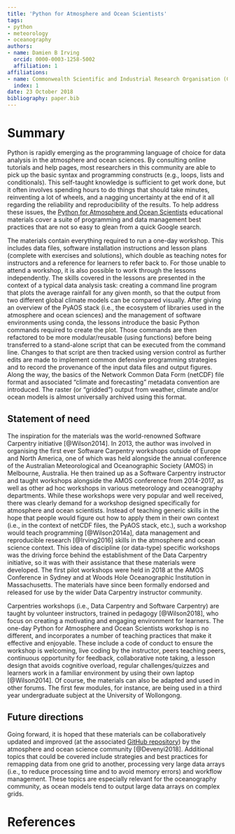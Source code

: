 ```yaml
---
title: 'Python for Atmosphere and Ocean Scientists'
tags:
- python
- meteorology
- oceanography
authors:
- name: Damien B Irving
  orcid: 0000-0003-1258-5002
  affiliation: 1
affiliations:
- name: Commonwealth Scientific and Industrial Research Organisation (CSIRO)
  index: 1
date: 23 October 2018
bibliography: paper.bib
---
```


# Summary

Python is rapidly emerging as the programming language of choice for data analysis in the atmosphere and ocean sciences. By consulting online tutorials and help pages, most researchers in this community are able to pick up the basic syntax and programming constructs (e.g., loops, lists and conditionals). This self-taught knowledge is sufficient to get work done, but it often involves spending hours to do things that should take minutes, reinventing a lot of wheels, and a nagging uncertainty at the end of it all regarding the reliability and reproducibility of the results. To help address these issues, the [Python for Atmosphere and Ocean Scientists](https://carpentrieslab.github.io/python-aos-lesson/) educational materials cover a suite of programming and data management best practices that are not so easy to glean from a quick Google search.

The materials contain everything required to run a one-day workshop. This includes data files, software installation instructions and lesson plans (complete with exercises and solutions), which double as teaching notes for instructors and a reference for learners to refer back to. For those unable to attend a workshop, it is also possible to work through the lessons independently. The skills covered in the lessons are presented in the context of a typical data analysis task: creating a command line program that plots the average rainfall for any given month, so that the output from two different global climate models can be compared visually. After giving an overview of the PyAOS stack (i.e., the ecosystem of libraries used in the atmosphere and ocean sciences) and the management of software environments using conda, the lessons introduce the basic Python commands required to create the plot. Those commands are then refactored to be more modular/reusable (using functions) before being transferred to a stand-alone script that can be executed from the command line. Changes to that script are then tracked using version control as further edits are made to implement common defensive programming strategies and to record the provenance of the input data files and output figures. Along the way, the basics of the Network Common Data Form (netCDF) file format and associated “climate and forecasting” metadata convention are introduced. The raster (or “gridded”) output from weather, climate and/or ocean models is almost universally archived using this format.

## Statement of need

The inspiration for the materials was the world-renowned Software Carpentry initiative [@Wilson2014]. In 2013, the author was involved in organising the first ever Software Carpentry workshops outside of Europe and North America, one of which was held alongside the annual conference of the Australian Meteorological and Oceanographic Society (AMOS) in Melbourne, Australia. He then trained up as a Software Carpentry instructor and taught workshops alongside the AMOS conference from 2014-2017, as well as other ad hoc workshops in various meteorology and oceanography departments. While these workshops were very popular and well received, there was clearly demand for a workshop designed specifically for atmosphere and ocean scientists. Instead of teaching generic skills in the hope that people would figure out how to apply them in their own context (i.e., in the context of netCDF files, the PyAOS stack, etc.), such a workshop would teach programming [@Wilson2014a], data management and reproducible research [@Irving2016] skills in the atmosphere and ocean science context. This idea of discipline (or data-type) specific workshops was the driving force behind the establishment of the Data Carpentry initiative, so it was with their assistance that these materials were developed. The first pilot workshops were held in 2018 at the AMOS Conference in Sydney and at Woods Hole Oceanographic Institution in Massachusetts. The materials have since been formally endorsed and released for use by the wider Data Carpentry instructor community.

Carpentries workshops (i.e., Data Carpentry and Software Carpentry) are taught by volunteer instructors, trained in pedagogy [@Wilson2018], who focus on creating a motivating and engaging environment for learners. The one-day Python for Atmosphere and Ocean Scientists workshop is no different, and incorporates a number of teaching practices that make it effective and enjoyable. These include a code of conduct to ensure the workshop is welcoming, live coding by the instructor, peers teaching peers, continuous opportunity for feedback, collaborative note taking, a lesson design that avoids cognitive overload, regular challenges/quizzes and learners work in a familiar environment by using their own laptop [@Wilson2014]. Of course, the materials can also be adapted and used in other forums. The first few modules, for instance, are being used in a third year undergraduate subject at the University of Wollongong.

## Future directions

Going forward, it is hoped that these materials can be collaboratively updated and improved (at the associated [GitHub repository](https://github.com/carpentrieslab/python-aos-lesson)) by the atmosphere and ocean science community [@Devenyi2018]. Additional topics that could be covered include strategies and best practices for remapping data from one grid to another, processing very large data arrays (i.e., to reduce processing time and to avoid memory errors) and workflow management. These topics are especially relevant for the oceanography community, as ocean models tend to output large data arrays on complex grids.   

# References
